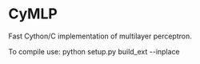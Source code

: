 # CyMLP
Fast Cython/C implementation of multilayer perceptron.

To compile use:
python setup.py build_ext --inplace
